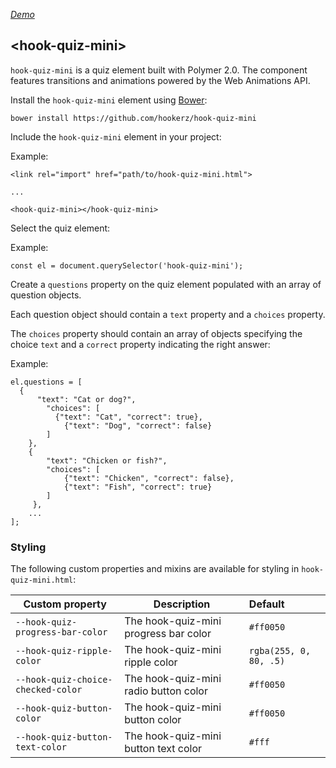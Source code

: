 [*Demo*](https://hookerz.github.io/hook-quiz-mini/)

## \<hook-quiz-mini\>


`hook-quiz-mini` is a quiz element built with Polymer 2.0. The component features transitions and animations powered by the Web Animations API.


Install the `hook-quiz-mini` element using [Bower](https://bower.io/):

`bower install https://github.com/hookerz/hook-quiz-mini`

Include the `hook-quiz-mini` element in your project:

Example:

```
<link rel="import" href="path/to/hook-quiz-mini.html">

...

<hook-quiz-mini></hook-quiz-mini>
```

Select the quiz element:

Example:

```
const el = document.querySelector('hook-quiz-mini');
```

Create a `questions` property on the quiz element populated with an array of question objects. 

Each question object should contain a `text` property and a `choices` property. 

The `choices` property should contain an array of objects specifying the choice `text` and a `correct` property indicating the right answer:

Example:

```
el.questions = [
  {
      "text": "Cat or dog?",
        "choices": [
          {"text": "Cat", "correct": true},
            {"text": "Dog", "correct": false}
        ]
    },
    {
        "text": "Chicken or fish?",
        "choices": [
            {"text": "Chicken", "correct": false},
            {"text": "Fish", "correct": true}
        ]
     },
    ...
];

```

### Styling

The following custom properties and mixins are available for styling in `hook-quiz-mini.html`:

| Custom property                    | Description                           | Default                  |
| ---------------------------------- |-------------------------------------| :------------------------- |
| `--hook-quiz-progress-bar-color`   | The hook-quiz-mini progress bar color | `#ff0050`                |
| `--hook-quiz-ripple-color`         | The hook-quiz-mini ripple color       | `rgba(255, 0, 80, .5)`   |
| `--hook-quiz-choice-checked-color` | The hook-quiz-mini radio button color | `#ff0050`                |
| `--hook-quiz-button-color`         | The hook-quiz-mini button color       | `#ff0050`                |
| `--hook-quiz-button-text-color`    | The hook-quiz-mini button text color  | `#fff`                   |


